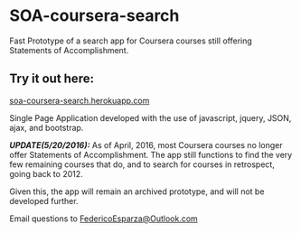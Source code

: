 # SOA-coursera-search
Fast Prototype of a search app for Coursera courses still 
offering Statements of Accomplishment.

## Try it out here:
[soa-coursera-search.herokuapp.com](https://bit.ly/SOAcoursera)


Single Page Application developed with the use of javascript, jquery, JSON, ajax, and bootstrap.


**_UPDATE(5/20/2016):_** As of April, 2016, most Coursera courses no longer offer 
Statements of Accomplishment. The app still functions to find the very few remaining 
courses that do, and to search for courses in retrospect, going back to 2012.
 
Given this, the app will remain an archived prototype, and will not be developed further.
  
  
  
Email questions to [FedericoEsparza@Outlook.com](mailto:FedericoEsparza@Outlook.com)
